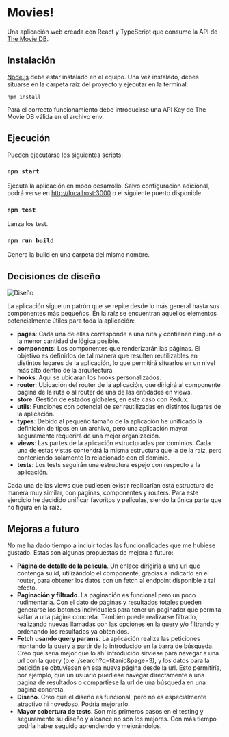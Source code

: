 # Movies!

Una aplicación web creada con React y TypeScript que consume la API de [The Movie DB](https://www.themoviedb.org/documentation/api).

## Instalación

[Node.js](https://nodejs.org/) debe estar instalado en el equipo. Una vez instalado, debes situarse en la carpeta raíz del proyecto y ejecutar en la terminal:

`npm install`

Para el correcto funcionamiento debe introducirse una API Key de The Movie DB válida en el archivo env.

## Ejecución

Pueden ejecutarse los siguientes scripts:

### `npm start`

Ejecuta la aplicación en modo desarrollo. Salvo configuración adicional, podrá verse en [http://localhost:3000](http://localhost:3000) o el siguiente puerto disponible.

### `npm test`

Lanza los test.

### `npm run build`

Genera la build en una carpeta del mismo nombre.

## Decisiones de diseño

![Diseño](https://github.com/xocarva/movies-app/docs/images/folders.png "Diseño")

La aplicación sigue un patrón que se repite desde lo más general hasta sus componentes más pequeños. En la raíz se encuentran aquellos elementos potencialmente útiles para toda la aplicación:

- **pages**: Cada una de ellas corresponde a una ruta y contienen ninguna o la menor cantidad de lógica posible.
- **components**: Los componentes que renderizarán las páginas. El objetivo es definirlos de tal manera que resulten reutilizables en distintos lugares de la aplicación, lo que permitirá situarlos en un nivel más alto dentro de la arquitectura.
- **hooks**: Aquí se ubicarán los hooks personalizados.
- **router**: Ubicación del router de la aplicación, que dirigirá al componente página de la ruta o al router de una de las entidades en views.
- **store**: Gestión de estados globales, en este caso con Redux.
- **utils**: Funciones con potencial de ser reutilizadas en distintos lugares de la aplicación.
- **types**: Debido al pequeño tamaño de la aplicación he unificado la definición de tipos en un archivo, pero una aplicación mayor seguramente requerirá de una mejor organización.
- **views**: Las partes de la aplicación estructuradas por dominios. Cada una de estas vistas contendrá la misma estructura que la de la raíz, pero conteniendo solamente lo relacionado con el dominio.
- **tests**: Los tests seguirán una estructura espejo con respecto a la aplicación.

Cada una de las views que pudiesen existir replicarían esta estructura de manera muy similar, con páginas, componentes y routers. Para este ejercicio he decidido unificar favoritos y películas, siendo la única parte que no figura en la raíz.

## Mejoras a futuro

No me ha dado tiempo a incluir todas las funcionalidades que me hubiese gustado. Estas son algunas propuestas de mejora a futuro:

- **Página de detalle de la película**. Un enlace dirigiría a una url que contenga su id, utilizándolo el componente, gracias a indicarlo en el router, para obtener los datos con un fetch al endpoint disponible a tal efecto.
- **Paginación y filtrado**. La paginación es funcional pero un poco rudimentaria. Con el dato de páginas y resultados totales pueden generarse los botones individuales para tener un paginador que permita saltar a una página concreta. También puede realizarse filtrado, realizando nuevas llamadas con las opciones en la query y/o filtrando y ordenando los resultados ya obtenidos.
- **Fetch usando query params**. La aplicación realiza las peticiones montando la query a partir de lo introducido en la barra de búsqueda. Creo que sería mejor que lo ahí introducido sirviese para navegar a una url con la query (p.e. /search?q=titanic&page=3), y los datos para la petición se obtuviesen en esa nueva página desde la url. Esto permitiría, por ejemplo, que un usuario puediese navegar directamente a una página de resultados o compartiese la url de una búsqueda en una página concreta.
- **Diseño**. Creo que el diseño es funcional, pero no es especialmente atractivo ni novedoso. Podría mejorarlo.
- **Mayor cobertura de tests**. Son mis primeros pasos en el testing y seguramente su diseño y alcance no son los mejores. Con más tiempo podría haber seguido aprendiendo y mejorándolos.
